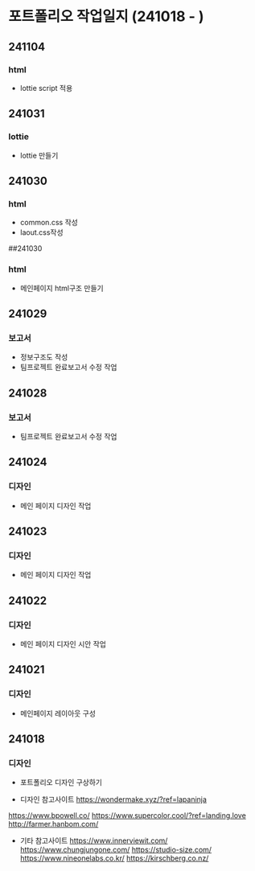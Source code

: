 # 포트폴리오 작업일지 (241018 - )
## 241104
### html
- lottie script 적용

## 241031
### lottie
- lottie 만들기 

## 241030
### html
- common.css 작성
- laout.css작성

##241030
### html
- 메인페이지 html구조 만들기 

## 241029
### 보고서
- 정보구조도 작성
- 팀프로젝트 완료보고서 수정 작업

## 241028
### 보고서
- 팀프로젝트 완료보고서 수정 작업

## 241024
### 디자인
- 메인 페이지 디자인 작업

## 241023
### 디자인
- 메인 페이지 디자인 작업

## 241022
### 디자인
- 메인 페이지 디자인 시안 작업

## 241021
### 디자인
- 메인페이지 레이아웃 구성

## 241018
### 디자인
- 포트폴리오 디자인 구상하기

- 디자인 참고사이트
https://wondermake.xyz/?ref=lapaninja

https://www.bpowell.co/
https://www.supercolor.cool/?ref=landing.love
http://farmer.hanbom.com/

- 기타 참고사이트
https://www.innerviewit.com/
https://www.chungjungone.com/
https://studio-size.com/
https://www.nineonelabs.co.kr/
https://kirschberg.co.nz/


